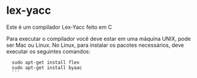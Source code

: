 # lex-yacc
Este é um compilador Lex-Yacc feito em C

Para executar o compilador você deve estar em uma máquina UNIX, pode ser Mac ou Linux.
No Linux, para instalar os pacotes necessários, deve executar os seguintes comandos:
  ```
	sudo apt-get install flex
	sudo apt-get install byaac
	```
